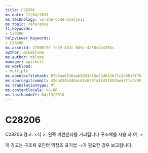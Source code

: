 ```yaml
---
title: C28206
ms.date: 11/04/2016
ms.technology: vs-ide-code-analysis
ms.topic: reference
f1_keywords:
- C28206
helpviewer_keywords:
- C28206
ms.assetid: 27500f97-fe59-452c-8d9c-4258cb44764c
author: mikeblome
ms.author: mblome
manager: wpickett
ms.workload:
- multiple
ms.openlocfilehash: 87c9aa0136aab9d31b16e22db13bf7c3a0819f76
ms.sourcegitcommit: 42ea834b446ac65c679fa1043f853bea5f1c9c95
ms.translationtype: MT
ms.contentlocale: ko-KR
ms.lasthandoff: 04/19/2018
---
```

# <a name="c28206"></a>C28206
C28206 경고: \<식 >: 왼쪽 피연산자를 가리킵니다 구조체를 사용 하 여 `->`

 이 경고는 구조체 포인터 역참조 표기법 `->`가 필요한 경우 보고됩니다.